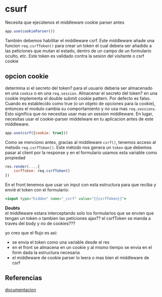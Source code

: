 # csurf

Necesita que ejecútenos el middleware cookie parser antes

```jsx
app.use(cookieParser())

```

También debemos habilitar el middleware csrf. Este middleware añade una funcion `req.csrfToken()` para crear un token el cual debera ser añadido a las peticiones que mutan el estado, dentro de un campo de un formulario oculto, etc. Este token es validado contra la sesion del visitante o csrf cookie

## opcion cookie

determina si el secreto del token? para el usuario deberia ser almacenado en una `cookie` o en una `req.session`. Almacenar el secreto del token? en una cookie implementa el double submit cookie pattern. Por defecto es falso.  
Cuando es establecido como true (o un objeto de opciones para la cookie), entonces el modulo cambia su comportamiento y no usa mas `req.sessions`. Esto significa que no necesitas usar mas un session middleware. En lugar, necesitas usar el cookie-parser middelware en tu aplicacion antes de este middleware.

```jsx
app.use(csrf({cookie: true}))
```

Como se menciono antes, gracias al middleware `csrf()`, tenemos acceso al metodo `req.csrfToken()`. Este método nos genera un `token` que debemos pasar al client por la response y en el formulario usamos esta variable como propiedad

```jsx
res.render(...,{
    csrfToken: req.csrfToken()
})
```

En el front tenemos que usar un input con esta estructura para que reciba y envié el token con el formulario:

```jsx
<input type="hidden" name="_csrf" value="{{csrfToken}}">
```

**Doubts**  
el middleware estara interceptando solo los formularios que se envien que tengan un token o tambien las peticiones ajax??
el csrfToken se manda a traves del body y no de cookies???

yo creo que el flujo es asi:
- se envia el token como una variable desde el res
- en el front se almacena en un cookie y al mismo tiempo se envia en el form dada la estructura necesaria
- el middleware de cookie parser lo leera o mas bien el middleware de csrf


## Referencias
[documentacion](https://www.npmjs.com/package/csurf)
